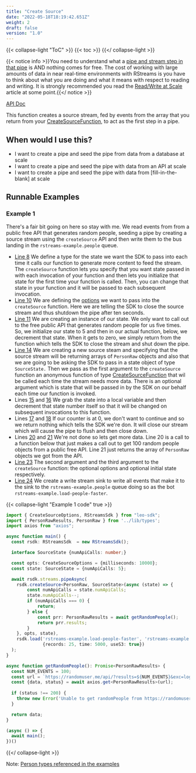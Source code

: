 ```yaml
---
title: "Create Source"
date: "2022-05-18T18:19:42.651Z"
weight: 2
draft: false
version: "1.0"
---
```


{{< collapse-light "ToC" >}}
{{< toc  >}}
{{</ collapse-light >}}

{{< notice info >}}You need to understand what a [pipe and stream step in that pipe](../../../streams-primer) is AND 
nothing comes for free.  The cost of working with large amounts of data in near real-time environments
with RStreams is you have to think about what you are doing and what it means with respect to
reading and writing.  It is strongly recommended you read the [Read/Write at Scale](../../../read-write-scale) 
article at some point.{{</ notice >}}

[API Doc](https://leoplatform.github.io/Nodejs/classes/index.RStreamsSdk.html#createSource)

This function creates a source stream, fed by events from the array that you return from your
[CreateSourceFunction](https://leoplatform.github.io/Nodejs/modules/index.html#CreateSourceFunction),
to act as the first step in a pipe.

## When would I use this?
* I want to create a pipe and seed the pipe from data from a database at scale
* I want to create a pipe and seed the pipe with data from an API at scale
* I want to create a pipe and seed the pipe with data from [fill-in-the-blank] at scale

## Runnable Examples
### Example 1

There's a fair bit going on here so stay with me.  We read events from
from a public free API that generates random people, seeding a pipe by creating a source stream
using the `createSource` API and then write them to the bus landing in the `rstreams-example.people`
queue.

* [Line 8](#ex1-8)
  We define a type for the state we want the SDK to pass into each time it calls our function
  to generate more content to feed the stream.  The `createSource` function lets you specify
  that you want state passed in with each invocation of your function and then lets you initialize
  that state for the first time your function is called.  Then, you can change that state in your
  function and it will be passed to each subsequent invocation.
* [Line 10](#ex1-10)
  We are defining the [options](https://leoplatform.github.io/Nodejs/interfaces/index.CreateSourceOptions.html)
  we want to pass into the `createSource` function.  Here we are telling the SDK to close the source stream
  and thus shutdown the pipe after ten seconds.
* [Line 11](#ex1-11)
  We are creating an instance of our state.  We only want to call out to the free public API that generates
  random people for us five times.  So, we initialize our state to 5 and then in our actual function, below,
  we decrement that state.  When it gets to zero, we simply return from the function which tells the SDK
  to close the stream and shut down the pipe.
* [Line 14](#ex1-14)
  We are creating a new source steam and specifying that the source stream will be returning arrays
  of `PersonRaw` objects and also that we are going to be asking the SDK to pass in a state object
  of type `SourceState.`  Then we pass as the first argument to the `createSource` function
  an anonymous function of type [CreateSourceFunction](https://leoplatform.github.io/Nodejs/modules/index.html#CreateSourceFunction)
  that wil be called each time the stream needs more data.  There is an optional argument which is state
  that will be passed in by the SDK on our behalf each time our function is invoked.
* Lines [15](#ex1-15) and [16](#ex1-16)
  We grab the state into a local variable and then decrement that state number itself so that it will
  be changed on subsequent invocations to this function.
* Lines [17](#ex1-17) and [18](#ex1-18)
  If our counter is at 0, we don't want to continue and so we return nothing which tells the SDK we're don.
  It will close our stream which will cause the pipe to flush and then close down.
* Lines [20](#ex1-20) and [21](#ex1-21)
  We're not done so lets get more data.  Line 20 is a call to a function below that just makes a call out
  to get 100 random people objects from a public free API.  Line 21 just returns the array of `PersonRaw`
  objects we got from the API.
* [Line 23](#ex1-23)
  The second argument and the third argument to the `createSource` function: the optional options and optional
  initial state respectively.
* [Line 24](#ex1-24)
  We create a write stream sink to write all events that make it to the sink to the 
  `rstreams-example.people` queue doing so as the bot `rstreams-example.load-people-faster`.


{{< collapse-light "Example 1 code" true >}}
```typescript {linenos=inline,anchorlinenos=true,lineanchors=ex1}
import { CreateSourceOptions, RStreamsSdk } from "leo-sdk";
import { PersonRawResults, PersonRaw } from '../lib/types';
import axios from "axios";

async function main() {
  const rsdk: RStreamsSdk  = new RStreamsSdk();

  interface SourceState {numApiCalls: number;}

  const opts: CreateSourceOptions = {milliseconds: 10000};
  const state: SourceState = {numApiCalls: 5};

  await rsdk.streams.pipeAsync(
    rsdk.createSource<PersonRaw, SourceState>(async (state) => {
        const numApiCalls = state.numApiCalls;
        state.numApiCalls--;
        if (numApiCalls === 0) {
            return;
        } else {
            const prr: PersonRawResults = await getRandomPeople();
            return prr.results;
        }
    }, opts, state),
    rsdk.load('rstreams-example.load-people-faster', 'rstreams-example.people', 
              {records: 25, time: 5000, useS3: true})
  );
}

async function getRandomPeople(): Promise<PersonRawResults> {
  const NUM_EVENTS = 100;
  const url = `https://randomuser.me/api/?results=${NUM_EVENTS}&exc=login,registered,phone,cell,picture,id&noinfo`;
  const {data, status} = await axios.get<PersonRawResults>(url);
  
  if (status !== 200) {
    throw new Error('Unable to get randomPeople from https://randomuser.me API: ' + status);
  }

  return data;
}

(async () => {
  await main();
})()
```
{{</ collapse-light >}}


Note: [Person types referenced in the examples](../../#person-types-referenced-in-the-examples)

